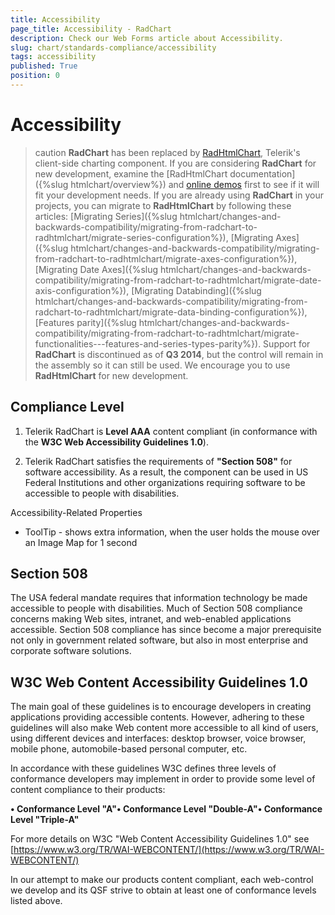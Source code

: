 ```yaml
---
title: Accessibility
page_title: Accessibility - RadChart
description: Check our Web Forms article about Accessibility.
slug: chart/standards-compliance/accessibility
tags: accessibility
published: True
position: 0
---
```


# Accessibility

>caution  **RadChart** has been replaced by [RadHtmlChart](https://www.telerik.com/products/aspnet-ajax/html-chart.aspx), Telerik's client-side charting component. If you are considering **RadChart** for new development, examine the [RadHtmlChart documentation]({%slug htmlchart/overview%}) and [online demos](https://demos.telerik.com/aspnet-ajax/htmlchart/examples/overview/defaultcs.aspx) first to see if it will fit your development needs. If you are already using **RadChart** in your projects, you can migrate to **RadHtmlChart** by following these articles: [Migrating Series]({%slug htmlchart/changes-and-backwards-compatibility/migrating-from-radchart-to-radhtmlchart/migrate-series-configuration%}), [Migrating Axes]({%slug htmlchart/changes-and-backwards-compatibility/migrating-from-radchart-to-radhtmlchart/migrate-axes-configuration%}), [Migrating Date Axes]({%slug htmlchart/changes-and-backwards-compatibility/migrating-from-radchart-to-radhtmlchart/migrate-date-axis-configuration%}), [Migrating Databinding]({%slug htmlchart/changes-and-backwards-compatibility/migrating-from-radchart-to-radhtmlchart/migrate-data-binding-configuration%}), [Features parity]({%slug htmlchart/changes-and-backwards-compatibility/migrating-from-radchart-to-radhtmlchart/migrate-functionalities---features-and-series-types-parity%}). Support for **RadChart** is discontinued as of **Q3 2014**, but the control will remain in the assembly so it can still be used. We encourage you to use **RadHtmlChart** for new development.

## Compliance Level

1. Telerik RadChart is **Level AAA** content compliant (in conformance with the **W3C Web Accessibility Guidelines 1.0**).

1. Telerik RadChart satisfies the requirements of **"Section 508"** for software accessibility. As a result, the component can be used in US Federal Institutions and other organizations requiring software to be accessible to people with disabilities.

Accessibility-Related Properties

* ToolTip - shows extra information, when the user holds the mouse over an Image Map for 1 second

## Section 508

The USA federal mandate requires that information technology be made accessible to people with disabilities. Much of Section 508 compliance concerns making Web sites, intranet, and web-enabled applications accessible. Section 508 compliance has since become a major prerequisite not only in government related software, but also in most enterprise and corporate software solutions.

## W3C Web Content Accessibility Guidelines 1.0

The main goal of these guidelines is to encourage developers in creating applications providing accessible contents. However, adhering to these guidelines will also make Web content more accessible to all kind of users, using different devices and interfaces: desktop browser, voice browser, mobile phone, automobile-based personal computer, etc.

In accordance with these guidelines W3C defines three levels of conformance developers may implement in order to provide some level of content compliance to their products:

**• Conformance Level "A"• Conformance Level "Double-A"• Conformance Level "Triple-A"**

For more details on W3C "Web Content Accessibility Guidelines 1.0" see [https://www.w3.org/TR/WAI-WEBCONTENT/](https://www.w3.org/TR/WAI-WEBCONTENT/)

In our attempt to make our products content compliant, each web-control we develop and its QSF strive to obtain at least one of conformance levels listed above.
